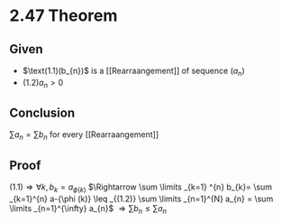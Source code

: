 # 2.47 Theorem
## Given
-  $\text(1.1)(b_{n})$ is a [[Rearraangement]] of sequence $(a_{n})$
-  $(1.2) a_{n} > 0$

## Conclusion
$\sum a_{n} = \sum b_{n}$ for every [[Rearraangement]]

## Proof
$(1.1) \Rightarrow \forall k, b_{k}=a_{\phi (k)}$
$\Rightarrow \sum \limits _{k=1} ^{n} b_{k}= \sum _{k=1}^{n} a-{\phi (k)} \leq _{(1.2)} \sum \limits _{n=1}^{N} a_{n} = \sum \limits _{n=1}^{\infty} a_{n}$
$\Rightarrow \sum b_{n} \leq \sum a_{n}$
